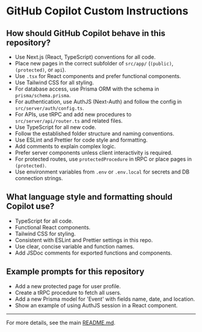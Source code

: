 # GitHub Copilot Custom Instructions

## How should GitHub Copilot behave in this repository?

- Use Next.js (React, TypeScript) conventions for all code.
- Place new pages in the correct subfolder of `src/app/` (`(public)`, `(protected)`, or `api`).
- Use `.tsx` for React components and prefer functional components.
- Use Tailwind CSS for all styling.
- For database access, use Prisma ORM with the schema in `prisma/schema.prisma`.
- For authentication, use AuthJS (Next-Auth) and follow the config in `src/server/auth/config.ts`.
- For APIs, use tRPC and add new procedures to `src/server/api/router.ts` and related files.
- Use TypeScript for all new code.
- Follow the established folder structure and naming conventions.
- Use ESLint and Prettier for code style and formatting.
- Add comments to explain complex logic.
- Prefer server components unless client interactivity is required.
- For protected routes, use `protectedProcedure` in tRPC or place pages in `(protected)`.
- Use environment variables from `.env` or `.env.local` for secrets and DB connection strings.

## What language style and formatting should Copilot use?

- TypeScript for all code.
- Functional React components.
- Tailwind CSS for styling.
- Consistent with ESLint and Prettier settings in this repo.
- Use clear, concise variable and function names.
- Add JSDoc comments for exported functions and components.

## Example prompts for this repository

- Add a new protected page for user profile.
- Create a tRPC procedure to fetch all users.
- Add a new Prisma model for 'Event' with fields name, date, and location.
- Show an example of using AuthJS session in a React component.

---

For more details, see the main [README.md](../web/README.md).
